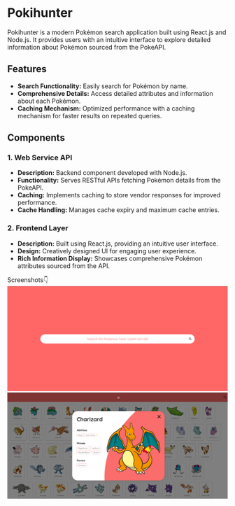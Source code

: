 # Pokihunter

Pokihunter is a modern Pokémon search application built using React.js and Node.js. It provides users with an intuitive interface to explore detailed information about Pokémon sourced from the PokeAPI.

## Features

- **Search Functionality:** Easily search for Pokémon by name.
- **Comprehensive Details:** Access detailed attributes and information about each Pokémon.
- **Caching Mechanism:** Optimized performance with a caching mechanism for faster results on repeated queries.

## Components

### 1. Web Service API

- **Description:** Backend component developed with Node.js.
- **Functionality:** Serves RESTful APIs fetching Pokémon details from the PokeAPI.
- **Caching:** Implements caching to store vendor responses for improved performance.
- **Cache Handling:** Manages cache expiry and maximum cache entries.

### 2. Frontend Layer

- **Description:** Built using React.js, providing an intuitive user interface.
- **Design:** Creatively designed UI for engaging user experience.
- **Rich Information Display:** Showcases comprehensive Pokémon attributes sourced from the API.

Screenshots👇
![alt text](image-1.png)
![alt text](image.png)